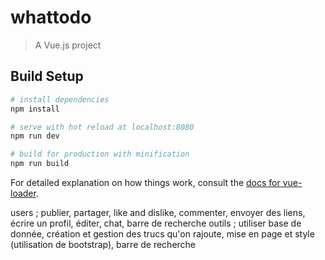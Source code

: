 # whattodo

> A Vue.js project

## Build Setup

``` bash
# install dependencies
npm install

# serve with hot reload at localhost:8080
npm run dev

# build for production with minification
npm run build
```

For detailed explanation on how things work, consult the [docs for vue-loader](http://vuejs.github.io/vue-loader).

users ; publier, partager, like and dislike, commenter, envoyer des liens, écrire un profil, éditer, chat, barre de recherche
outils ; utiliser base de donnée, création et gestion des trucs qu'on rajoute, mise en page et style (utilisation de bootstrap), barre de recherche
